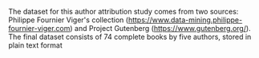 The dataset for this author attribution study comes from two sources: Philippe Fournier
Viger's collection (https://www.data-mining.philippe-fournier-viger.com) and Project 
Gutenberg (https://www.gutenberg.org/). The final dataset consists of 74 complete books by five authors, stored in plain text 
format
